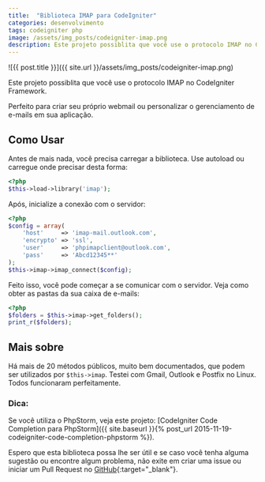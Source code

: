 ```yaml
---
title:  "Biblioteca IMAP para CodeIgniter"
categories: desenvolvimento
tags: codeigniter php
image: /assets/img_posts/codeigniter-imap.png
description: Este projeto possiblita que você use o protocolo IMAP no CodeIgniter Framework.
---
```


![{{ post.title }}]({{ site.url }}/assets/img_posts/codeigniter-imap.png)

Este projeto possiblita que você use o protocolo IMAP no CodeIgniter Framework.

Perfeito para criar seu próprio webmail ou personalizar o gerenciamento de e-mails em sua aplicação.

## Como Usar

Antes de mais nada, você precisa carregar a biblioteca. Use autoload ou carregue onde precisar desta forma:

```php
<?php
$this->load->library('imap');
```

Após, inicialize a conexão com o servidor:

```php
<?php
$config = array(
	'host'     => 'imap-mail.outlook.com',
	'encrypto' => 'ssl',
	'user'     => 'phpimapclient@outlook.com',
	'pass'     => 'Abcd12345**'
);
$this->imap->imap_connect($config);
```

Feito isso, você pode começar a se comunicar com o servidor. Veja como obter as pastas da sua caixa de e-mails:

```php
<?php
$folders = $this->imap->get_folders();
print_r($folders);
```

## Mais sobre

Há mais de 20 métodos públicos, muito bem documentados, que podem ser utilizados por `$this->imap`. Testei com Gmail, Outlook e Postfix no Linux. Todos funcionaram perfeitamente.

### Dica:

Se você utiliza o PhpStorm, veja este projeto: [CodeIgniter Code Completion para PhpStorm]({{ site.baseurl }}{% post_url 2015-11-19-codeigniter-code-completion-phpstorm %}).


Espero que esta biblioteca possa lhe ser útil e se caso você tenha alguma sugestão ou encontre algum problema, não exite em criar uma issue ou iniciar um Pull Request no [GitHub](https://github.com/natanfelles/codeigniter-imap){:target="_blank"}.
